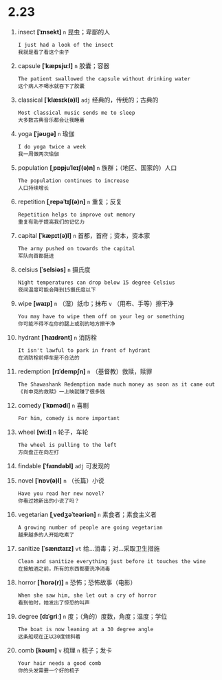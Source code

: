 # 2.23

1. insect **[ˈɪnsekt]** `n` 昆虫；卑鄙的人

   ```
   I just had a look of the insect
   我就是看了看这个虫子
   ```

2. capsule **[ˈkæpsjuːl]** `n` 胶囊；容器

   ```
   The patient swallowed the capsule without drinking water
   这个病人不喝水就吞下了胶囊
   ```

3. classical **[ˈklæsɪk(ə)l]** `adj` 经典的，传统的；古典的

   ```
   Most classical music sends me to sleep
   大多数古典音乐都会让我睡着
   ```

4. yoga **[ˈjəʊɡə]** `n` 瑜伽

   ```
   I do yoga twice a week
   我一周做两次瑜伽
   ```

5. population **[ˌpɒpjuˈleɪʃ(ə)n]** `n` 族群；（地区、国家的）人口

   ```
   The population continues to increase
   人口持续增长
   ```

6. repetition **[ˌrepəˈtɪʃ(ə)n]** `n` 重复；反复

   ```
   Repetition helps to improve out memory
   重复有助于提高我们的记忆力
   ```

7. capital **[ˈkæpɪt(ə)l]** `n` 首都，首府；资本，资本家

   ```
   The army pushed on towards the capital
   军队向首都挺进
   ```

8. celsius **[ˈselsiəs]** `n` 摄氏度

   ```
   Night temperatures can drop below 15 degree Celsius
   夜间温度可能会降到15摄氏度以下
   ```

9. wipe **[waɪp]** `n` （湿）纸巾；抹布 `v` （用布、手等）擦干净

   ```
   You may have to wipe them off on your leg or something
   你可能不得不在你的腿上或别的地方擦干净
   ```

10. hydrant **[ˈhaɪdrənt]** `n` 消防栓

    ```
    It isn't lawful to park in front of hydrant
    在消防栓前停车是不合法的
    ```

11. redemption **[rɪˈdempʃn]** `n` （基督教）救赎，赎罪

    ```
    The Shawashank Redemption made much money as soon as it came out
    《肖申克的救赎》一上映就赚了很多钱
    ```

12. comedy **[ˈkɒmədi]** `n` 喜剧

    ```
    For him, comedy is more important

    ```

13. wheel **[wiːl]** `n` 轮子，车轮

    ```
    The wheel is pulling to the left
    方向盘正在向左打
    ```

14. findable **[ˈfaɪndəbl]** `adj` 可发现的

15. novel **[ˈnɒv(ə)l]** `n` （长篇）小说

    ```
    Have you read her new novel?
    你看过她新出的小说了吗？
    ```

16. vegetarian **[ˌvedʒəˈteəriən]** `n` 素食者；素食主义者

    ```
    A growing number of people are going vegetarian
    越来越多的人开始吃素了
    ```

17. sanitize **[ˈsænɪtaɪz]** `vt` 给...消毒；对...采取卫生措施

    ```
    Clean and sanitize everything just before it touches the wine
    在接触酒之前，所有的东西都要洗净消毒
    ```

18. horror **[ˈhɒrə(r)]** `n` 恐怖；恐怖故事（电影）

    ```
    When she saw him, she let out a cry of horror
    看到他时，她发出了惊恐的叫声
    ```

19. degree **[dɪˈɡriː]** `n` 度；（角的）度数，角度；温度；学位

    ```
    The boat is now leaning at a 30 degree angle
    这条船现在正以30度倾斜着
    ```

20. comb **[kəʊm]** `v` 梳理 `n` 梳子；发卡
    ```
    Your hair needs a good comb
    你的头发需要一个好的梳子
    ```
